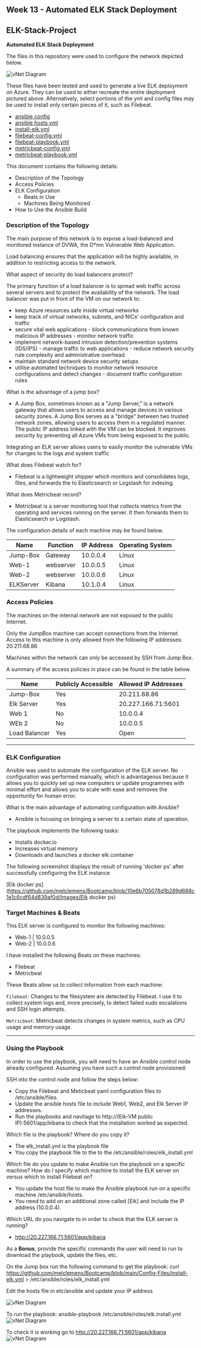 ## Week 13 - Automated ELK Stack Deployment

## ELK-Stack-Project
**Automated ELK Stack Deployment**
 
The files in this repository were used to configure the network depicted below.

![vNet Diagram](https://github.com/melclemens/Bootcamp/blob/main/Diagrams/Diagram%20Screenshot.png)

These files have been tested and used to generate a live ELK deployment on Azure. They can be used to either recreate the entire deployment pictured above. Alternatively, select portions of the yml and config files may be used to install only certain pieces of it, such as Filebeat.

  - [ansible config](https://github.com/melclemens/Bootcamp/blob/10e6b705078d1b289d688c1e1c6cdf64d839af0d/Config-Files/ansible.cfg)
  - [ansible hosts.yml](https://github.com/melclemens/Bootcamp/blob/10e6b705078d1b289d688c1e1c6cdf64d839af0d/Config-Files/hosts.yml)
  - [install-elk.yml](https://github.com/melclemens/Bootcamp/blob/10e6b705078d1b289d688c1e1c6cdf64d839af0d/Config-Files/install-elk.yml)
  - [filebeat-config.yml](https://github.com/melclemens/Bootcamp/blob/70f9c68ec80211660e408669b7151d4995b37609/Config-Files/filebeat-configuration.yml)
  - [filebeat-playbook.yml](https://github.com/melclemens/Bootcamp/blob/10e6b705078d1b289d688c1e1c6cdf64d839af0d/Config-Files/filebeat-playbook.yml)
  - [metricbeat-config.yml](https://github.com/melclemens/Bootcamp/blob/10e6b705078d1b289d688c1e1c6cdf64d839af0d/Config-Files/metricbeat-configuration.yml)
  - [metricbeat-playbook.yml](https://github.com/melclemens/Bootcamp/blob/10e6b705078d1b289d688c1e1c6cdf64d839af0d/Config-Files/metricbeat-playbook.yml)
 
This document contains the following details:
- Description of the Topology
- Access Policies
- ELK Configuration
	- Beats in Use
	- Machines Being Monitored
- How to Use the Ansible Build
 
### Description of the Topology

The main purpose of this network is to expose a load-balanced and monitored instance of DVWA, the D*mn Vulnerable Web Application.

Load balancing ensures that the application will be highly available, in addition to restricting access to the network.

What aspect of security do load balancers protect?
> 
The primary function of a load balancer is to spread web traffic across several servers and to protect the availability of the network. The load balancer was put in front of the VM on our network to:
- keep Azure resources safe inside virtual networks
- keep track of virtual networks, subnets, and NICs' configuration and traffic
- secure vital web applications - block communications from known malicious IP addresses - monitor network traffic
- implement network-based intrusion detection/prevention systems (IDS/IPS) - manage traffic to web applications - reduce network security rule complexity and administrative overhead
- maintain standard network device security setups
- utilise automated techniques to monitor network resource configurations and detect changes - document traffic configuration rules


What is the advantage of a jump box?
- A Jump Box, sometimes known as a "Jump Server," is a network gateway that allows users to access and manage devices in various security zones. A Jump Box serves as a "bridge" between two trusted network zones, allowing users to access them in a regulated manner. The public IP address linked with the VM can be blocked. It improves security by preventing all Azure VMs from being exposed to the public.

Integrating an ELK server allows users to easily monitor the vulnerable VMs for changes to the logs and system traffic

What does Filebeat watch for?
- Filebeat is a lightweight shipper which monitors and consolidates logs, files, and forwards the to Elasticsearch or Logstash for indexing.

What does Metricbeat record?
- Metricbeat is a server monitoring tool that collects metrics from the operating and services running on the server. It then forwards them to Elasticsearch or Logstash.

The configuration details of each machine may be found below.
 
| Name     | Function | IP Address | Operating System |
|----------|----------|------------|------------------|
| Jump-Box | Gateway  | 10.0.0.4   | Linux            |
| Web-1        |webserver    | 10.0.0.5     | Linux            |
| Web-2        |webserver    | 10.0.0.6     | Linux            |
| ELKServer    |Kibana       | 10.1.0.4     | Linux            |
 

### Access Policies
 
The machines on the internal network are not exposed to the public Internet.
 
Only the JumpBox machine can accept connections from the Internet. Access to this machine is only allowed from the following IP addresses: 20.211.68.86 

Machines within the network can only be accessed by SSH from Jump Box.
 
A summary of the access policies in place can be found in the table below.
 
| Name     | Publicly Accessible | Allowed IP Addresses |
|----------|---------------------|----------------------|
| Jump-Box | Yes                 | 20.211.68.86        |
| Elk Server      | Yes                  |  20.227.166.71:5601        |
| Web 1   | No                  |  10.0.0.4       |
| WEb 2   | No                  |  10.0.0.5        |
| Load Balancer   | Yes                  |  Open        |

 
---


### ELK Configuration
 
Ansible was used to automate the configuration of the ELK server. No configuration was performed manually, which is advantageous because it allows you to quickly set up new computers or update programmes with minimal effort and allows you to scale with ease and removes the opportunity for human error.

What is the main advantage of automating configuration with Ansible?
- Ansible is focusing on bringing a server to a certain state of operation.

The playbook implements the following tasks:
- Installs docker.io
- Increases virtual memory
- Downloads and launches a docker elk container

The following screenshot displays the result of running 'docker ps' after successfully configuring the ELK instance

[Elk docker ps](https://github.com/melclemens/Bootcamp/blob/10e6b705078d1b289d688c1e1c6cdf64d839af0d/Images/Elk docker ps)



### Target Machines & Beats
This ELK server is configured to monitor the following machines:

- Web-1  | 10.0.0.5
- Web-2  | 10.0.0.6

I have installed the following Beats on these machines:

- Filebeat
- Metricbeat
	
These Beats allow us to collect information from each machine:

`Filebeat`: Changes to the filesystem are detected by Filebeat. I use it to collect system logs and, more precisely, to detect failed sudo escalations and SSH login attempts.
	
`Metricbeat`: Metricbeat detects changes in system metrics, such as CPU usage and memory usage.

---
 
### Using the Playbook

In order to use the playbook, you will need to have an Ansible control node already configured. Assuming you have such a control node provisioned: 

SSH into the control node and follow the steps below:
- Copy the Filebeat and Meticbeat yaml configuration files to /etc/ansible/files.
- Update the ansible hosts file to include Web1, Web2, and Elk Server IP addresses.
- Run the playbooks and navitage to http://(Elk-VM public IP):5601/app/kibana to check that the installation worked as expected.

Which file is the playbook? Where do you copy it?
 -  The elk_install.yml is the playbook file
 -  You copy the playbook file to the to the /etc/ansible/roles/elk_install.yml
 
Which file do you update to make Ansible run the playbook on a specific machine? How do I specify which machine to install the ELK server on versus which to install Filebeat on?
-   You update the host file to make the Ansible playbook run on a specific machine /etc/ansible/hosts.
-   You need to add on an additional zone called [Elk] and include the IP address (10.0.0.4).

Which URL do you navigate to in order to check that the ELK server is running?
-   http://20.227.166.71:5601/app/kibana

As a **Bonus**, provide the specific commands the user will need to run to download the playbook, update the files, etc.

On the Jump box run the following command to get the playbook: curl https://github.com/melclemens/Bootcamp/blob/main/Config-Files/install-elk.yml > /etc/ansible/roles/elk_install.yml

Edit the hosts file in etc/ansible and update your IP address

![vNet Diagram](https://github.com/melclemens/Bootcamp/blob/main/Diagrams/Elk%2010.1.0.4.png)

To run the playbook: ansible-playbook /etc/ansible/roles/elk.install.yml
![vNet Diagram](https://github.com/melclemens/Bootcamp/blob/main/Diagrams/ansible-playbook.png)

To check it is working go to http://20.227.166.71:5601/app/kibana
![vNet Diagram](https://github.com/melclemens/Bootcamp/blob/main/Diagrams/Kibana%20working.png)





